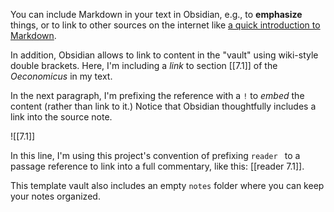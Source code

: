 You can include Markdown in your text in Obsidian, e.g., to **emphasize** things, or to link to other sources on the internet like [a quick introduction to Markdown](https://commonmark.org/help/).

In addition, Obsidian allows to link to content in the "vault" using wiki-style double brackets. Here, I'm including a *link* to section [[7.1]] of the *Oeconomicus* in my text.

In the next paragraph, I'm prefixing the reference with a `!` to *embed* the content (rather than link to it.)  Notice that Obsidian thoughtfully includes a link into the source note. 

![[7.1]]

In this line, I'm using this project's convention of prefixing `reader ` to a passage reference to link into a full commentary, like this: [[reader 7.1]].

This template vault also includes an empty `notes` folder where you can keep your notes organized.
